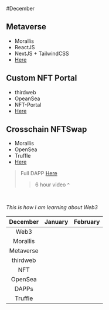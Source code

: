 #December

## Metaverse  
- Morallis 
- ReactJS
- NextJS + TailwindCSS
- <a href="https://youtu.be/3NpZ05sDTQ4">Here</a>
## Custom NFT Portal 
- thirdweb
- OpeanSea
- NFT-Portal 
- <a href="https://youtu.be/hhZtiytNaBQ">Here</a>


## Crosschain NFTSwap
- Morallis
- OpenSea
- Truffle 
- <a href="https://youtu.be/WZWCzsB1xUE">Here</a>
> Full DAPP <a href="https://youtu.be/MY4WYoZPr-U"> Here </a> 
> > 6 hour video ^


</br>

_This is how I am learning about Web3_


| December |January | February |
|:--:|:--:|:--:|
| Web3 | | |  |
| Morallis | | |  |
| Metaverse | | |  |
| thirdweb | | |  |
| NFT | | |  |
| OpenSea | | |  |
| DAPPs | | |  |
| Truffle | | |  |

